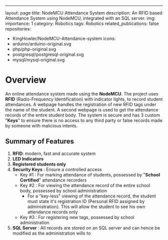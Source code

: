 ---
layout: page
title: NodeMCU Attendance System
description: An RFID based Attendance System using NodeMCU, integrated with an SQL server.
img:
importance: 1
category: Robotics
tags: Robotics
related_publications: false
repositories:
  - KingHowler/NodeMCU-Attendance-system
icons:
  - arduino/arduino-original.svg
  - php/php-original.svg
  - postgresql/postgresql-original.svg
  - mysql/mysql-original.svg

# Overview

An online attendance system made using the **NodeMCU**. The project uses **RFID** (Radio-Frequency Identification) with indicator lights, to record student attendances. A webpage handles the registration of new RFID tags under the name of the student. A second webpage is used to get the attendance records of the entire student body. The system is secure and has 3 custom "**Keys**" to ensure there is no access to any third party or false records made by someone with malicious intents.

## Summary of Features

1. **RFID**: modern, fast and accurate system
2. **LED Indicators**
3. **Registered students only**
4. **Security Keys** : Ensure a controlled access
   - Key #1 : For marking attendance of students, possessed by "**School Certified**" attendance recorders
   - Key #2 : For viewing the attendance record of the entire school body, possessed by school administration
     - For a "key-less" viewing of the attendance record, the student must state it's registration ID (Personal RFID assigned by administration). This will allow the student to see his own attendance records only
   - Key #3 : For registering new tags, possessed by school administration
5. **SQL Server** : All records are stored on an SQL server and can hence be modified as the administration wills to

